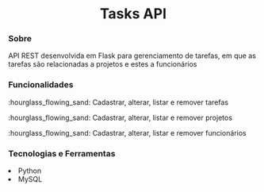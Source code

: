 <h1 align="center">Tasks API</h1>

<h3>Sobre</h3>
<p>API REST desenvolvida em Flask para gerenciamento de tarefas, em que as tarefas são relacionadas a projetos e estes a funcionários</p>

<h3>Funcionalidades</h3>
<p>:hourglass_flowing_sand: Cadastrar, alterar, listar e remover tarefas</p>
<p>:hourglass_flowing_sand: Cadastrar, alterar, listar e remover projetos</p>
<p>:hourglass_flowing_sand: Cadastrar, alterar, listar e remover funcionários</p>

<h3>Tecnologias e Ferramentas</h3>
<li>Python</li>
<li>MySQL</li>
